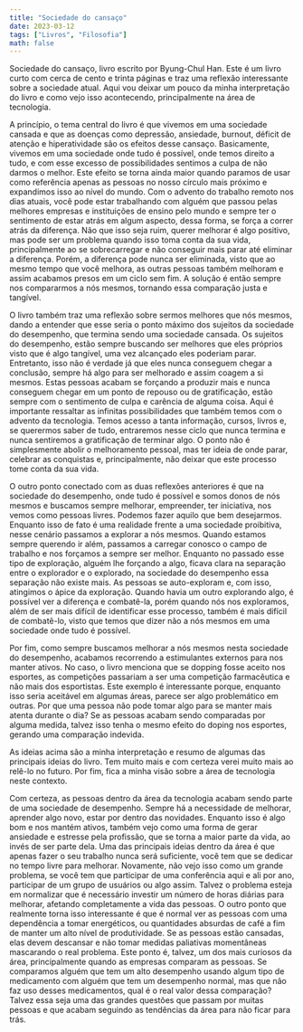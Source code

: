 ```yaml
---
title: "Sociedade do cansaço"
date: 2023-03-12
tags: ["Livros", "Filosofia"]
math: false
---
```


Sociedade do cansaço, livro escrito por Byung-Chul Han.
Este é um livro curto com cerca de cento e trinta páginas e traz uma reflexão interessante sobre a sociedade atual.
Aqui vou deixar um pouco da minha interpretação do livro e como vejo isso acontecendo, principalmente na área de tecnologia.

A princípio, o tema central do livro é que vivemos em uma sociedade cansada e que as doenças como depressão, ansiedade, burnout,
déficit de atenção e hiperatividade são os efeitos desse cansaço.
Basicamente, vivemos em uma sociedade onde tudo é possível, onde temos direito a tudo, e com esse excesso de possibilidades sentimos
a culpa de não darmos o melhor.
Este efeito se torna ainda maior quando paramos de usar como referência apenas as pessoas no nosso círculo mais próximo e expandimos
isso ao nível do mundo.
Com o advento do trabalho remoto nos dias atuais, você pode estar trabalhando com alguém que passou pelas melhores empresas e
instituições de ensino pelo mundo e sempre ter o sentimento de estar atrás em algum aspecto, dessa forma, se força a
correr atrás da diferença.
Não que isso seja ruim, querer melhorar é algo positivo, mas pode ser um problema quando isso toma conta da sua vida,
principalmente ao se sobrecarregar e não conseguir mais parar até eliminar a diferença.
Porém, a diferença pode nunca ser eliminada, visto que ao mesmo tempo que você melhora, as outras pessoas também melhoram e
assim acabamos presos em um ciclo sem fim.
A solução é então sempre nos compararmos a nós mesmos, tornando essa comparação justa e tangível.

O livro também traz uma reflexão sobre sermos melhores que nós mesmos, dando a entender que esse seria o ponto máximo
dos sujeitos da sociedade do desempenho, que termina sendo uma sociedade cansada.
Os sujeitos do desempenho, estão sempre buscando ser melhores que eles próprios visto que é algo tangível,
uma vez alcançado eles poderiam parar.
Entretanto, isso não é verdade já que eles nunca conseguem chegar a conclusão, sempre há algo para ser
melhorado e assim coagem a si mesmos.
Estas pessoas acabam se forçando a produzir mais e nunca conseguem chegar em um ponto de repouso ou de gratificação,
estão sempre com o sentimento de culpa e carência de alguma coisa.
Aqui é importante ressaltar as infinitas possibilidades que também temos com o advento da tecnologia.
Temos acesso a tanta informação, cursos, livros e, se querermos saber de tudo, entraremos nesse ciclo que nunca termina
e nunca sentiremos a gratificação de terminar algo.
O ponto não é simplesmente abolir o melhoramento pessoal, mas ter ideia de onde parar, celebrar as conquistas e, principalmente,
não deixar que este processo tome conta da sua vida.

O outro ponto conectado com as duas reflexões anteriores é que na sociedade do desempenho, onde tudo é possível e somos donos de nós 
mesmos e buscamos sempre melhorar, empreender, ter iniciativa, nos vemos como pessoas livres.
Podemos fazer aquilo que bem desejarmos.
Enquanto isso de fato é uma realidade frente a uma sociedade proibitiva, nesse cenário passamos a explorar a nós mesmos.
Quando estamos sempre querendo ir além, passamos a carregar conosco o campo de trabalho e nos forçamos a sempre ser melhor.
Enquanto no passado esse tipo de exploração, alguém lhe forçando a algo, ficava clara na separação entre o explorador e o explorado,
na sociedade do desempenho essa separação não existe mais.
As pessoas se auto-exploram e, com isso, atingimos o ápice da exploração.
Quando havia um outro explorando algo, é possível ver a diferença e combatê-la, porém quando nós nos exploramos, além de ser mais
difícil de identificar esse processo, também é mais difícil de combatê-lo, visto que temos que dizer não a nós mesmos em uma sociedade
onde tudo é possível.

Por fim, como sempre buscamos melhorar a nós mesmos nesta sociedade do desempenho, acabamos recorrendo a estimulantes externos
para nos manter ativos.
No caso, o livro menciona que se dopping fosse aceito nos esportes, as competições passariam a ser uma competição farmacêutica e
não mais dos esportistas.
Este exemplo é interessante porque, enquanto isso seria aceitável em algumas áreas, parece ser algo problemático em outras.
Por que uma pessoa não pode tomar algo para se manter mais atenta durante o dia?
Se as pessoas acabam sendo comparadas por alguma medida, talvez isso tenha o mesmo efeito do doping nos esportes, gerando uma comparação indevida.

As ideias acima são a minha interpretação e resumo de algumas das principais ideias do livro.
Tem muito mais e com certeza verei muito mais ao relê-lo no futuro. Por fim, fica a minha visão sobre a área de tecnologia neste contexto.

Com certeza, as pessoas dentro da área da tecnologia acabam sendo parte de uma sociedade de desempenho.
Sempre há a necessidade de melhorar, aprender algo novo, estar por dentro das novidades.
Enquanto isso é algo bom e nos mantém ativos, também vejo como uma forma de gerar ansiedade e estresse pela profissão, que
se torna a maior parte da vida, ao invés de ser parte dela.
Uma das principais ideias dentro da área é que apenas fazer o seu trabalho nunca será suficiente, você tem que se
dedicar no tempo livre para melhorar.
Novamente, não vejo isso como um grande problema, se você tem que participar de uma conferência aqui e ali por ano,
participar de um grupo de usuários ou algo assim.
Talvez o problema esteja em normalizar que é necessário investir um número de horas diárias para melhorar, afetando completamente
a vida das pessoas.
O outro ponto que realmente torna isso interessante é que é normal ver as pessoas com uma dependência a
tomar energéticos, ou quantidades absurdas de café a fim de manter um alto nível de produtividade.
Se as pessoas estão cansadas, elas devem descansar e não tomar medidas paliativas momentâneas mascarando o real problema.
Este ponto é, talvez, um dos mais curiosos da área, principalmente quando as empresas comparam as pessoas.
Se comparamos alguém que tem um alto desempenho usando algum tipo de medicamento com alguém que tem um desempenho normal,
mas que não faz uso desses medicamentos, qual é o real valor dessa comparação?
Talvez essa seja uma das grandes questões que passam por muitas pessoas e que acabam seguindo as tendências da área para não ficar para trás.

